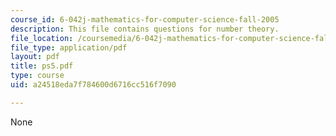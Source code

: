```yaml
---
course_id: 6-042j-mathematics-for-computer-science-fall-2005
description: This file contains questions for number theory.
file_location: /coursemedia/6-042j-mathematics-for-computer-science-fall-2005/a24518eda7f784600d6716cc516f7090_ps5.pdf
file_type: application/pdf
layout: pdf
title: ps5.pdf
type: course
uid: a24518eda7f784600d6716cc516f7090

---
```

None